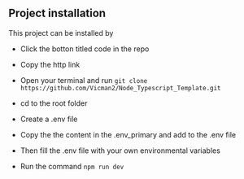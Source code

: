 ## Project installation
This project can be installed by 
+ Click the botton titled code in the repo 
+ Copy the http link 
+ Open your terminal and run `git clone https://github.com/Vicman2/Node_Typescript_Template.git`

+ cd to the root folder 
+ Create a .env file 
+ Copy the the content in the .env_primary and add to the .env file
+ Then fill the .env file with your own environmental variables
+ Run the command `npm run dev`